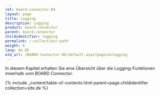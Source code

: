 ```yaml
---
ref: board-connector-04
layout: page
title: Logging
description: Logging
product: board-connector
parent: board-connector
childidentifier: logging
permalink: /:collection/:path
weight: 6
lang: de_DE
old_url: /BOARD-Connector-DE/default.aspx?pageid=logging
---
```


In diesem Kapitel erhalten Sie eine Übersicht über die Logging-Funktionen innerhalb vom BOARD Connector.

{% include _content/table-of-contents.html parent=page.childidentifier collection=site.de %}
